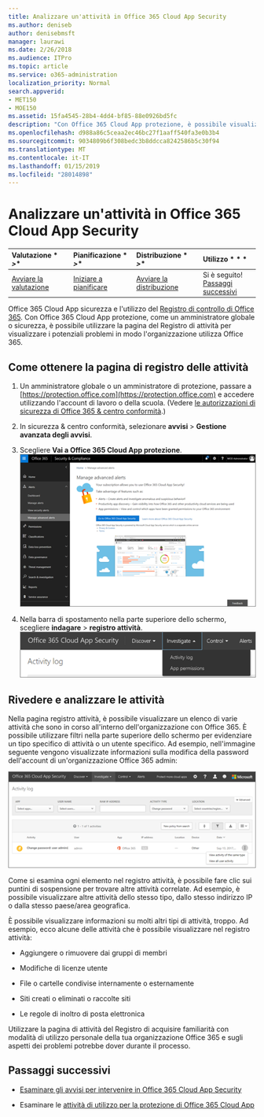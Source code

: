 ```yaml
---
title: Analizzare un'attività in Office 365 Cloud App Security
ms.author: deniseb
author: denisebmsft
manager: laurawi
ms.date: 2/26/2018
ms.audience: ITPro
ms.topic: article
ms.service: o365-administration
localization_priority: Normal
search.appverid:
- MET150
- MOE150
ms.assetid: 15fa4545-28b4-4dd4-bf85-88e0926bd5fc
description: "Con Office 365 Cloud App protezione, è possibile visualizzare quanto avviene nell'ambiente Office 365 per informazioni istruttoria attività e gli account. "
ms.openlocfilehash: d988a86c5ceaa2ec46bc27f1aaff540fa3e0b3b4
ms.sourcegitcommit: 9034809b6f308bedc3b8ddcca8242586b5c30f94
ms.translationtype: MT
ms.contentlocale: it-IT
ms.lasthandoff: 01/15/2019
ms.locfileid: "28014898"
---
```

# <a name="investigate-an-activity-in-office-365-cloud-app-security"></a>Analizzare un'attività in Office 365 Cloud App Security
  
|Valutazione * *\>**|Pianificazione * *\>**|Distribuzione * *\>**|Utilizzo * * *|
|:-----|:-----|:-----|:-----|
|[Avviare la valutazione](office-365-cas-overview.md) <br/> |[Iniziare a pianificare](get-ready-for-office-365-cas.md) <br/> |[Avviare la distribuzione](turn-on-office-365-cas.md) <br/> |Si è seguito!  <br/> [Passaggi successivi](#next-steps) <br/> |
   
Office 365 Cloud App sicurezza e l'utilizzo del [Registro di controllo di Office 365](detailed-properties-in-the-office-365-audit-log.md). Con Office 365 Cloud App protezione, come un amministratore globale o sicurezza, è possibile utilizzare la pagina del Registro di attività per visualizzare i potenziali problemi in modo l'organizzazione utilizza Office 365.
  
## <a name="how-to-get-to-the-activity-log-page"></a>Come ottenere la pagina di registro delle attività

1. Un amministratore globale o un amministratore di protezione, passare a [https://protection.office.com](https://protection.office.com) e accedere utilizzando l'account di lavoro o della scuola. (Vedere [le autorizzazioni di sicurezza di Office 365 &amp; centro conformità](permissions-in-the-security-and-compliance-center.md).)
    
2. In sicurezza &amp; centro conformità, selezionare **avvisi** \> **Gestione avanzata degli avvisi**.
    
3. Scegliere **Vai a Office 365 Cloud App protezione**.<br/>![In sicurezza &amp; centro conformità, selezionare Gestisci avvisi avanzate per accedere alla sicurezza di Office 365 Cloud App](media/958632d4-03e3-4ade-8e22-d5509db6fca7.png)
  
4. Nella barra di spostamento nella parte superiore dello schermo, scegliere **indagare** \> **registro attività**.<br/>![Nel portale di accesso client di Office 365, selezionare indagare.](media/8c7b87c9-71a6-4952-adb2-185e941ffe9a.png)
  
## <a name="review-and-investigate-activities"></a>Rivedere e analizzare le attività

Nella pagina registro attività, è possibile visualizzare un elenco di varie attività che sono in corso all'interno dell'organizzazione con Office 365. È possibile utilizzare filtri nella parte superiore dello schermo per evidenziare un tipo specifico di attività o un utente specifico. Ad esempio, nell'immagine seguente vengono visualizzate informazioni sulla modifica della password dell'account di un'organizzazione Office 365 admin:
  
![In Office 365 Cloud App sicurezza scegliere indagare \> registro attività.](media/5d54600c-59cd-4f33-b4f0-29b75c37baae.png)
  
Come si esamina ogni elemento nel registro attività, è possibile fare clic sui puntini di sospensione per trovare altre attività correlate. Ad esempio, è possibile visualizzare altre attività dello stesso tipo, dallo stesso indirizzo IP o dalla stesso paese/area geografica.
  
È possibile visualizzare informazioni su molti altri tipi di attività, troppo. Ad esempio, ecco alcune delle attività che è possibile visualizzare nel registro attività:
  
- Aggiungere o rimuovere dai gruppi di membri
    
- Modifiche di licenze utente
    
- File o cartelle condivise internamente o esternamente
    
- Siti creati o eliminati o raccolte siti
    
- Le regole di inoltro di posta elettronica
    
Utilizzare la pagina di attività del Registro di acquisire familiarità con modalità di utilizzo personale della tua organizzazione Office 365 e sugli aspetti dei problemi potrebbe dover durante il processo.
  
## <a name="next-steps"></a>Passaggi successivi

- [Esaminare gli avvisi per intervenire in Office 365 Cloud App Security](review-office-365-cas-alerts.md)
    
- Esaminare le [attività di utilizzo per la protezione di Office 365 Cloud App](utilization-activities-for-ocas.md)
    

